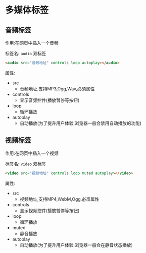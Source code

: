 # 多媒体标签

## 音频标签

作用:在网页中插入一个音频

标签名: `audio` 双标签

```html
<audio src="音频地址" controls loop autoplay></audio>
```

属性:

* src
  * 音频地址,支持MP3,Ogg,Wav,必须属性
* controls
  * 显示音频控件(播放暂停等按钮)
* loop
  * 循环播放
* autoplay
  * 自动播放(为了提升用户体验,浏览器一般会禁用自动播放的功能)

## 视频标签

作用:在网页中插入一个视频

标签名: `video` 双标签

```html
<video src="视频地址" controls loop muted autoplay></video>
```

属性:

* src
  * 视频地址,支持MP4,WebM,Ogg,必须属性
* controls
  * 显示视频控件(播放暂停等按钮)
* loop
  * 循环播放
* muted
  * 静音播放
* autoplay
  * 自动播放(为了提升用户体验,浏览器一般会在静音状态播放)